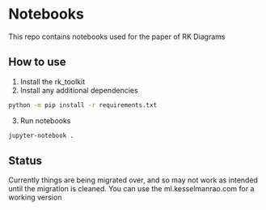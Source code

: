 # Notebooks

This repo contains notebooks used for the paper of RK Diagrams

## How to use

1. Install the rk_toolkit
2. Install any additional dependencies 
``` sh
python -m pip install -r requirements.txt
```
3. Run notebooks
``` sh
jupyter-notebook .
```

## Status

Currently things are being migrated over, and so may not work as intended until
the migration is cleaned. You can use the ml.kesselmanrao.com for a working version
